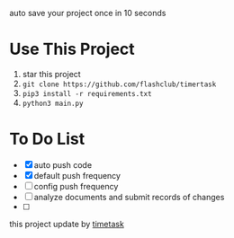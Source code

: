 auto save your project once in 10 seconds

# Use This Project

1. star this project
2. `git clone https://github.com/flashclub/timertask`
3. `pip3 install -r requirements.txt`
4. `python3 main.py`


# To Do List

- [X] auto push code
- [X] default push frequency
- [ ] config push frequency
- [ ] analyze documents and submit records of changes
- [ ]

this project update by [timetask](https://github.com/flashclub/timertask)
